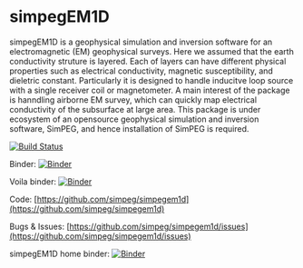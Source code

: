 simpegEM1D
==========

simpegEM1D is a geophysical simulation and inversion software for an electromagnetic (EM) geophysical surveys. 
Here we assumed that the earth conductivity struture is layered. Each of layers can have different physical properties such as electrical conductivity, magnetic susceptibility, and dieletric constant. Particularly it is designed to handle inducitve loop source with a single receiver coil or magnetometer. A main interest of the package is hanndling airborne EM survey, which can quickly map electrical conductivity of the subsurface at large area. This package is under ecosystem of an opensource geophysical simulation and inversion software, SimPEG, and hence installation of SimPEG is required.

[![Build Status](https://travis-ci.org/simpeg/simpegEM1D.svg?branch=master)](https://travis-ci.org/simpeg/simpegEM1D)

Binder:
[![Binder](https://mybinder.org/badge_logo.svg)](https://mybinder.org/v2/gh/igotchalk/simpegEM1D/master?filepath=notebooks%2Fexamples%2FEM1D_inversion_TD_layers_widget.ipynb)

Voila binder:
[![Binder](https://mybinder.org/badge_logo.svg)](https://mybinder.org/v2/gh/igotchalk/simpegEM1D/master?urlpath=voila%2Frender%2Fnotebooks%2Fexamples%2FEM1D_inversion_TD_layers_widget.ipynb)


Code:
[https://github.com/simpeg/simpegem1d](https://github.com/simpeg/simpegem1d)

Bugs & Issues:
[https://github.com/simpeg/simpegem1d/issues](https://github.com/simpeg/simpegem1d/issues)



simpegEM1D home binder:
[![Binder](https://mybinder.org/badge.svg)](https://mybinder.org/v2/gh/simpeg/simpegEM1D/master?filepath=notebooks)
